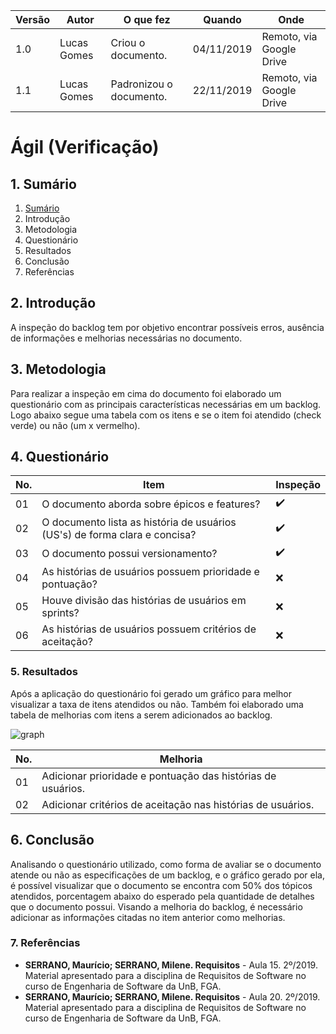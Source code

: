 |Versão| Autor | O que fez |  Quando | Onde |
|------|------| --------  |-------- | -----|
|1.0| Lucas Gomes | Criou o documento. |04/11/2019| Remoto, via Google Drive|
|1.1| Lucas Gomes | Padronizou o documento. |22/11/2019| Remoto, via Google Drive|

# Ágil (Verificação)

## 1. Sumário

1. [Sumário](https://github.com/Requisitos-de-Software/2019.2-Yellow/blob/master/docs/analise/verificacao/agil.md/#agil-1)
2. Introdução
3. Metodologia
4. Questionário
5. Resultados
6. Conclusão
7. Referências

## 2. Introdução
A inspeção do backlog tem por objetivo encontrar possíveis erros, ausência de informações e melhorias necessárias no documento.

## 3. Metodologia
Para realizar a inspeção em cima do documento foi elaborado um questionário com as principais características necessárias em um backlog. Logo abaixo segue uma tabela com os itens e se o item foi atendido (check verde) ou não (um x vermelho).

## 4. Questionário
| No. | Item | Inspeção |
| - | - | - |
| 01 | O documento aborda sobre épicos e features? | :heavy_check_mark: |
| 02 | O documento lista as história de usuários (US's) de forma clara e concisa? | :heavy_check_mark: |
| 03 | O documento possui versionamento? | :heavy_check_mark: |
| 04 | As histórias de usuários possuem prioridade e pontuação? | :x: |
| 05 | Houve divisão das histórias de usuários em sprints? | :x: |
| 06 | As histórias de usuários possuem critérios de aceitação? | :x: |

### 5. Resultados
Após a aplicação do questionário foi gerado um gráfico para melhor visualizar a taxa de itens atendidos ou não. Também foi elaborado uma tabela de melhorias com itens a serem adicionados ao backlog.

![graph](https://i.imgur.com/X0LUKei.png)

| No. | Melhoria |
| - | - |
| 01 | Adicionar prioridade e pontuação das histórias de usuários. |
| 02 | Adicionar critérios de aceitação nas histórias de usuários. |

## 6. Conclusão
Analisando o questionário utilizado, como forma de avaliar se o documento atende ou não as especificações de um backlog, e o gráfico gerado por ela, é possível visualizar que o documento se encontra com 50% dos tópicos atendidos, porcentagem abaixo do esperado pela quantidade de detalhes que o documento possui. Visando a melhoria do backlog, é necessário adicionar as informações citadas no item anterior como melhorias.

### 7. Referências
- **SERRANO, Maurício; SERRANO, Milene. Requisitos** - Aula 15. 2º/2019. Material apresentado para a disciplina de Requisitos de Software no curso de Engenharia de Software da UnB, FGA.
- **SERRANO, Maurício; SERRANO, Milene. Requisitos** - Aula 20. 2º/2019. Material apresentado para a disciplina de Requisitos de Software no curso de Engenharia de Software da UnB, FGA.

